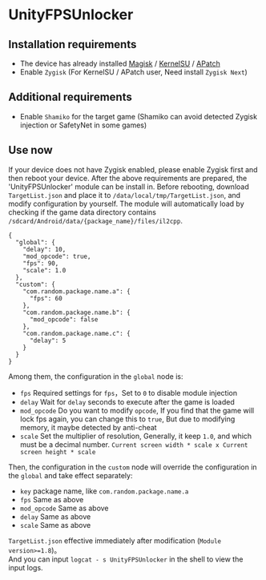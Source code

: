 # UnityFPSUnlocker
## Installation requirements
- The device has already installed [Magisk](https://github.com/topjohnwu/Magisk/releases) / [KernelSU](https://github.com/tiann/KernelSU/releases) / [APatch](https://github.com/bmax121/APatch/releases)
- Enable `Zygisk` (For KernelSU / APatch user, Need install `Zygisk Next`)

## Additional requirements
- Enable `Shamiko` for the target game (Shamiko can avoid detected Zygisk injection or SafetyNet in some games)

## Use now
If your device does not have Zygisk enabled, please enable Zygisk first and then reboot your device. After the above requirements are prepared, the 'UnityFPSUnlocker' module can be install in. Before rebooting, download `TargetList.json` and place it to `/data/local/tmp/TargetList.json`, and modify configuration by yourself. 
The module will automatically load by checking if the game data directory contains `/sdcard/Android/data/{package_name}/files/il2cpp`.

```
{
  "global": {
    "delay": 10,
    "mod_opcode": true,
    "fps": 90,
    "scale": 1.0
  },
  "custom": {
    "com.random.package.name.a": {
      "fps": 60
    },
    "com.random.package.name.b": {
      "mod_opcode": false
    },
    "com.random.package.name.c": {
      "delay": 5
    }
  }
}
```

Among them, the configuration in the `global` node is:

- `fps` Required settings for `fps`，Set to `0` to disable module injection
- `delay` Wait for `delay` seconds to execute after the game is loaded
- `mod_opcode` Do you want to modify `opcode`, If you find that the game will lock fps again, you can change this to `true`, But due to modifying memory, it maybe detected by anti-cheat
- `scale` Set the multiplier of resolution, Generally, it keep `1.0`, and which must be a decimal number. `Current screen width * scale x Current screen height * scale`

Then, the configuration in the `custom` node will override the configuration in the `global` and take effect separately:

- `key` package name, like `com.random.package.name.a`
- `fps` Same as above
- `mod_opcode` Same as above
- `delay` Same as above
- `scale` Same as above

`TargetList.json` effective immediately after modification (`Module version>=1.8`)。  
And you can input `logcat - s UnityFPSUnlocker` in the shell to view the input logs.
